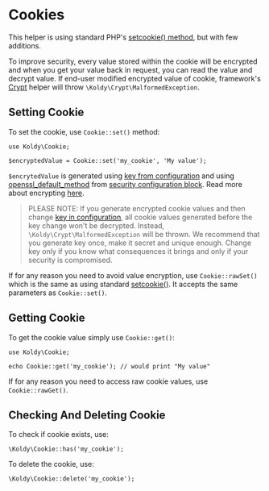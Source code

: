 # Cookies

This helper is using standard PHP's [setcookie() method](http://www.php.net/manual/en/function.setcookie.php), but with few additions.

To improve security, every value stored within the cookie will be encrypted and when you get your value back in request,
you can read the value and decrypt value. If end-user modified encrypted value of cookie, framework's [Crypt](crypt.md)
helper will throw `\Koldy\Crypt\MalformedException`.


## Setting Cookie

To set the cookie, use `Cookie::set()` method:

```
use Koldy\Cookie;

$encryptedValue = Cookie::set('my_cookie', 'My value');
```

`$encrytedValue` is generated using [key from configuration](configuration.md#key) and using
[openssl_default_method](configuration.md#security) from [security configuration block](configuration.md#security). Read more about
encrypting [here](crypt.md).

> PLEASE NOTE: If you generate encrypted cookie values and then change [key in configuration](configuration.md#key),
all cookie values generated before the key change won't be decrypted. Instead, `\Koldy\Crypt\MalformedException` will
be thrown. We recommend that you generate key once, make it secret and unique enough. Change key only if you know what
consequences it brings and only if your security is compromised.

If for any reason you need to avoid value encryption, use `Cookie::rawSet()` which is the same as using standard
[setcookie()](http://www.php.net/manual/en/function.setcookie.php). It accepts the same parameters as `Cookie::set()`.


## Getting Cookie

To get the cookie value simply use `Cookie::get()`:

```
use Koldy\Cookie;

echo Cookie::get('my_cookie'); // would print "My value"
```

If for any reason you need to access raw cookie values, use `Cookie::rawGet()`.


## Checking And Deleting Cookie

To check if cookie exists, use:

```
\Koldy\Cookie::has('my_cookie');
```

To delete the cookie, use:

```
\Koldy\Cookie::delete('my_cookie');
```